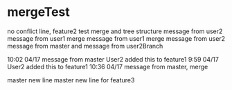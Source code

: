 # mergeTest
no conflict line, feature2
test merge and tree structure
message from user2
message from user1
merge message from user1 merge message from user2
message from master and  message from user2Branch

10:02 04/17 message from master
User2 added this to feature1
9:59 04/17 User2 added this to feature1
10:36 04/17 message from master, merge

master new line
master new line for feature3
